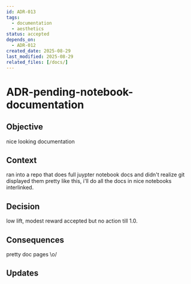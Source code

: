 ```yaml
---
id: ADR-013
tags:
  - documentation
  - aesthetics
status: accepted
depends_on:
  - ADR-012
created_date: 2025-08-29
last_modified: 2025-08-29
related_files: [/docs/]
---
```


# ADR-pending-notebook-documentation

## Objective
<!-- A concise statement explaining the goal of this decision. -->

nice looking documentation

## Context
<!-- What is the issue that we're seeing that is motivating this decision or change? -->

ran into a repo that does full juypter notebook docs and didn't realize git displayed them pretty like this, i'll do all the docs in nice notebooks interlinked. 

## Decision
<!-- What is the change that we're proposing and/or doing? -->

low lift, modest reward accepted but no action till 1.0. 

## Consequences
<!-- What becomes easier or more difficult to do because of this change? -->

pretty doc pages \o/

## Updates
<!-- Changes that happened when the rubber met the road -->
